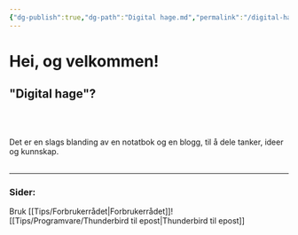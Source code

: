 ```yaml
---
{"dg-publish":true,"dg-path":"Digital hage.md","permalink":"/digital-hage/","tags":["gardenEntry"]}
---
```


# Hei, og velkommen!
## "Digital hage"?
<br><br>

Det er en slags blanding av en notatbok og en blogg, til å dele tanker, ideer og kunnskap.
<br><br>

---

### Sider:
Bruk [[Tips/Forbrukerrådet\|Forbrukerrådet]]!
[[Tips/Programvare/Thunderbird til epost\|Thunderbird til epost]]